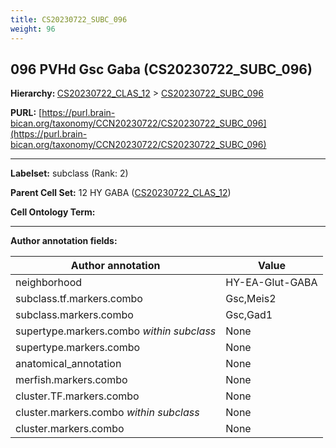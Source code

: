 ```yaml
---
title: CS20230722_SUBC_096
weight: 96
---
```

## 096 PVHd Gsc Gaba (CS20230722_SUBC_096)
<b>Hierarchy: </b>
[CS20230722_CLAS_12](../CS20230722_CLAS_12) >
[CS20230722_SUBC_096](../CS20230722_SUBC_096)

**PURL:** [https://purl.brain-bican.org/taxonomy/CCN20230722/CS20230722_SUBC_096](https://purl.brain-bican.org/taxonomy/CCN20230722/CS20230722_SUBC_096)

---


**Labelset:** subclass (Rank: 2)

**Parent Cell Set:** 12 HY GABA ([CS20230722_CLAS_12](../CS20230722_CLAS_12))



**Cell Ontology Term:** 

[MARKER GENES.]: #


---

[TRANSFERRED ANNOTATIONS.]: #


[AUTHOR ANNOTATION FIELDS.]: #


**Author annotation fields:**

| Author annotation | Value |
|-------------------|-------|
|neighborhood|HY-EA-Glut-GABA|
|subclass.tf.markers.combo|Gsc,Meis2|
|subclass.markers.combo|Gsc,Gad1|
|supertype.markers.combo _within subclass_|None|
|supertype.markers.combo|None|
|anatomical_annotation|None|
|merfish.markers.combo|None|
|cluster.TF.markers.combo|None|
|cluster.markers.combo _within subclass_|None|
|cluster.markers.combo|None|
